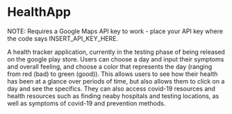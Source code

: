 # HealthApp
NOTE: Requires a Google Maps API key to work - place your API key where the code says INSERT_API_KEY_HERE.

A health tracker application, currently in the testing phase of being released on the google play store.
Users can choose a day and input their symptoms and overall feeling, and choose a color that represents the day (ranging from red (bad) to green (good)).
This allows users to see how their health has been at a glance over periods of time, but also allows them to click on a day and see the specifics.
They can also access covid-19 resources and health resources such as finding neaby hospitals and testing locations, as well as symptoms of covid-19 and prevention methods.
